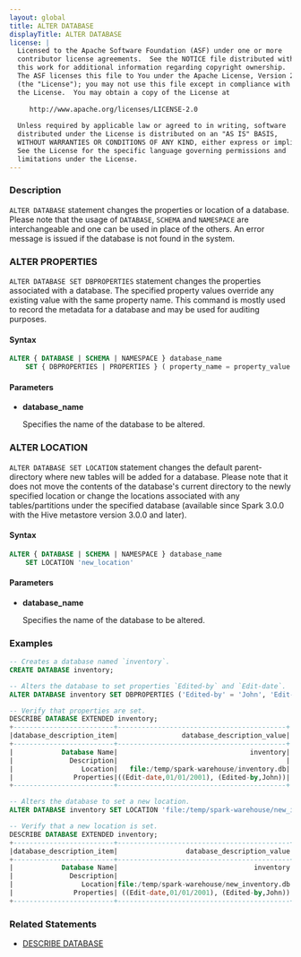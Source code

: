 ```yaml
---
layout: global
title: ALTER DATABASE
displayTitle: ALTER DATABASE
license: |
  Licensed to the Apache Software Foundation (ASF) under one or more
  contributor license agreements.  See the NOTICE file distributed with
  this work for additional information regarding copyright ownership.
  The ASF licenses this file to You under the Apache License, Version 2.0
  (the "License"); you may not use this file except in compliance with
  the License.  You may obtain a copy of the License at
 
     http://www.apache.org/licenses/LICENSE-2.0
 
  Unless required by applicable law or agreed to in writing, software
  distributed under the License is distributed on an "AS IS" BASIS,
  WITHOUT WARRANTIES OR CONDITIONS OF ANY KIND, either express or implied.
  See the License for the specific language governing permissions and
  limitations under the License.
---
```


### Description

`ALTER DATABASE` statement changes the properties or location of a database. Please note that the usage of
`DATABASE`, `SCHEMA` and `NAMESPACE` are interchangeable and one can be used in place of the others. An error message
is issued if the database is not found in the system.

### ALTER PROPERTIES
`ALTER DATABASE SET DBPROPERTIES` statement changes the properties associated with a database.
The specified property values override any existing value with the same property name. 
This command is mostly used to record the metadata for a database and may be used for auditing purposes.

#### Syntax

```sql
ALTER { DATABASE | SCHEMA | NAMESPACE } database_name
    SET { DBPROPERTIES | PROPERTIES } ( property_name = property_value [ , ... ] )
```

#### Parameters

* **database_name**

    Specifies the name of the database to be altered.

### ALTER LOCATION
`ALTER DATABASE SET LOCATION` statement changes the default parent-directory where new tables will be added 
for a database. Please note that it does not move the contents of the database's current directory to the newly 
specified location or change the locations associated with any tables/partitions under the specified database 
(available since Spark 3.0.0 with the Hive metastore version 3.0.0 and later).

#### Syntax

```sql
ALTER { DATABASE | SCHEMA | NAMESPACE } database_name
    SET LOCATION 'new_location'
```

#### Parameters

* **database_name**

  Specifies the name of the database to be altered.

### Examples

```sql
-- Creates a database named `inventory`.
CREATE DATABASE inventory;

-- Alters the database to set properties `Edited-by` and `Edit-date`.
ALTER DATABASE inventory SET DBPROPERTIES ('Edited-by' = 'John', 'Edit-date' = '01/01/2001');

-- Verify that properties are set.
DESCRIBE DATABASE EXTENDED inventory;
+-------------------------+------------------------------------------+
|database_description_item|                database_description_value|
+-------------------------+------------------------------------------+
|            Database Name|                                 inventory|
|              Description|                                          |
|                 Location|   file:/temp/spark-warehouse/inventory.db|
|               Properties|((Edit-date,01/01/2001), (Edited-by,John))|
+-------------------------+------------------------------------------+

-- Alters the database to set a new location.
ALTER DATABASE inventory SET LOCATION 'file:/temp/spark-warehouse/new_inventory.db';

-- Verify that a new location is set.
DESCRIBE DATABASE EXTENDED inventory;
+-------------------------+-------------------------------------------+
|database_description_item|                 database_description_value|
+-------------------------+-------------------------------------------+
|            Database Name|                                  inventory|
|              Description|                                           |
|                 Location|file:/temp/spark-warehouse/new_inventory.db|
|               Properties| ((Edit-date,01/01/2001), (Edited-by,John))|
+-------------------------+-------------------------------------------+
```

### Related Statements

* [DESCRIBE DATABASE](sql-ref-syntax-aux-describe-database.html)
